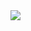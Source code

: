  <picture>
  <source media="(min-width: 650px)" srcset="spi_ss.jpg">
  <source media="(min-width: 465px)" srcset="spi_ss.jpg">
  <img src="img_girl.jpg">
</picture> 
